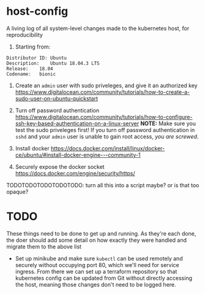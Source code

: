 # host-config
A living log of all system-level changes made to the kubernetes host, for reproducibility

1. Starting from:
```
Distributor ID:	Ubuntu
Description:	Ubuntu 18.04.3 LTS
Release:	18.04
Codename:	bionic
```
1. Create an `admin` user with sudo priveleges, and give it an authorized key
https://www.digitalocean.com/community/tutorials/how-to-create-a-sudo-user-on-ubuntu-quickstart
1. Turn off password authentication
https://www.digitalocean.com/community/tutorials/how-to-configure-ssh-key-based-authentication-on-a-linux-server
**NOTE:** Make sure you test the sudo priveleges first! If you turn off password authentication in `sshd` and your `admin` user is unable to gain root access, _you are screwed_.
1. Install docker
https://docs.docker.com/install/linux/docker-ce/ubuntu/#install-docker-engine---community-1




1. Securely expose the docker socket
https://docs.docker.com/engine/security/https/









TODOTODOTODOTODOTODO: turn all this into a script maybe? or is that too opaque?



# TODO
These things need to be done to get up and running. As they're each done, the doer should add some detail on how exactly they were handled and migrate them to the above list
* Set up minikube and make sure `kubectl` can be used remotely and securely without occupying port 80, which we'll need for service ingress. From there we can set up a terraform repository so that kubernetes config can be updated from Git without directly accessing the host, meaning those changes don't need to be logged here.
